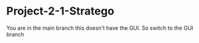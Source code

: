 # Project-2-1-Stratego
You are in the main branch this doesn't have the GUI. So switch to the GUI branch
